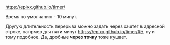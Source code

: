 https://epixx.github.io/timer/

Время по умолчанию - 10 минут.

Другую длительность перерыва можно задать через хэштег в адресной строке, напрмер для пяти минут https://epixx.github.io/timer/#5, ну и тому подобное. Да, дробные **через точку** тоже кушает.